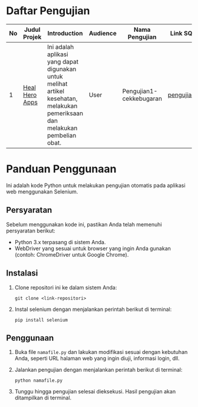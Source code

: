 # Daftar Pengujian

| No  | Judul Projek                                     | Introduction                                                                                                                  | Audience | Nama Pengujian          | Link SQA                                                                             |
| --- | ------------------------------------------------ | ----------------------------------------------------------------------------------------------------------------------------- | -------- | ----------------------- | ------------------------------------------------------------------------------------ |
| 1   | [Heal Hero Apps](https://healhero.my.id/) | Ini adalah aplikasi yang dapat digunakan untuk melihat artikel kesehatan, melakukan pemeriksaan dan melakukan pembelian obat. | User     | Pengujian1-cekkebugaran | [pengujian1](https://github.com/Software-Quality-Baik/Fedhira/tree/main/HealHeroApp) |

# Panduan Penggunaan

Ini adalah kode Python untuk melakukan pengujian otomatis pada aplikasi web menggunakan Selenium.

## Persyaratan

Sebelum menggunakan kode ini, pastikan Anda telah memenuhi persyaratan berikut:

- Python 3.x terpasang di sistem Anda.
- WebDriver yang sesuai untuk browser yang ingin Anda gunakan (contoh: ChromeDriver untuk Google Chrome).

## Instalasi

1. Clone repositori ini ke dalam sistem Anda:

   ```
   git clone <link-repositori>
   ```

2. Instal selenium dengan menjalankan perintah berikut di terminal:

   ```
   pip install selenium
   ```

## Penggunaan

1. Buka file `namafile.py` dan lakukan modifikasi sesuai dengan kebutuhan Anda, seperti URL halaman web yang ingin diuji, informasi login, dll.

2. Jalankan pengujian dengan menjalankan perintah berikut di terminal:

   ```
   python namafile.py
   ```

3. Tunggu hingga pengujian selesai dieksekusi. Hasil pengujian akan ditampilkan di terminal.
